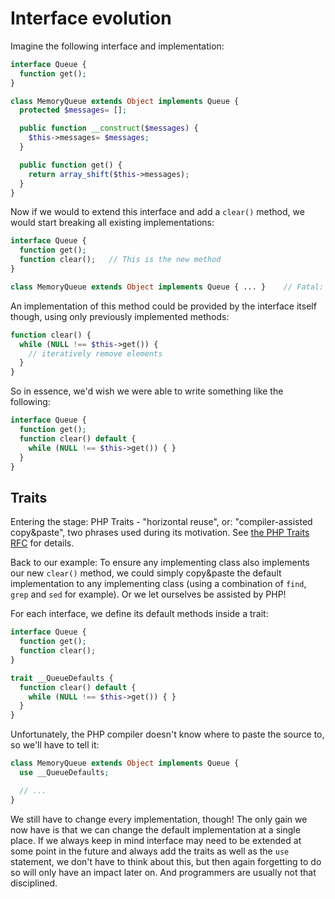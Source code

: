Interface evolution
==
Imagine the following interface and implementation:

```php
interface Queue {
  function get();
}

class MemoryQueue extends Object implements Queue {
  protected $messages= [];

  public function __construct($messages) { 
    $this->messages= $messages; 
  }

  public function get() { 
    return array_shift($this->messages); 
  }
}

```

Now if we would to extend this interface and add a `clear()` method, we would
start breaking all existing implementations:

```php
interface Queue {
  function get();
  function clear();   // This is the new method
}

class MemoryQueue extends Object implements Queue { ... }    // Fatal: MemoryQueue does not implement clear()!
```

An implementation of this method could be provided by the interface itself 
though, using only previously implemented methods:

```php
function clear() {
  while (NULL !== $this->get()) {
    // iteratively remove elements
  }
}
```
So in essence, we'd wish we were able to write something like the following:

```php
interface Queue {
  function get();
  function clear() default {
    while (NULL !== $this->get()) { }
  }
}
```

Traits
------
Entering the stage: PHP Traits - "horizontal reuse", or: "compiler-assisted 
copy&paste", two phrases used during its motivation. 
See [the PHP Traits RFC](https://wiki.php.net/rfc/horizontalreuse) for details.

Back to our example: To ensure any implementing class also implements our 
new `clear()` method, we could simply copy&paste the default implementation
to any implementing class (using a combination of `find`, `grep` and `sed`
for example). Or we let ourselves be assisted by PHP!

For each interface, we define its default methods inside a trait:

```php
interface Queue {
  function get();
  function clear();
}

trait __QueueDefaults {
  function clear() default {
    while (NULL !== $this->get()) { }
  }
}
```

Unfortunately, the PHP compiler doesn't know where to paste the source to,
so we'll have to tell it:

```php
class MemoryQueue extends Object implements Queue {
  use __QueueDefaults; 

  // ...
}
```

We still have to change every implementation, though! The only gain we now 
have is that we can change the default implementation at a single place.
If we always keep in mind interface may need to be extended at some point
in the future and always add the traits as well as the `use` statement,
we don't have to think about this, but then again forgetting to do so will
only have an impact later on. And programmers are usually not that disciplined.